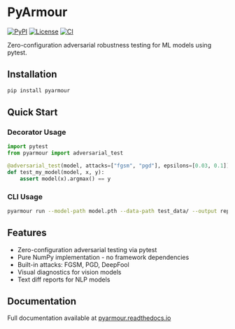# PyArmour

[![PyPI](https://img.shields.io/pypi/v/pyarmour.svg)](https://pypi.org/project/pyarmour/)
[![License](https://img.shields.io/github/license/pyarmour/pyarmour)](https://github.com/pyarmour/pyarmour/blob/main/LICENSE)
[![CI](https://github.com/pyarmour/pyarmour/actions/workflows/ci.yml/badge.svg)](https://github.com/pyarmour/pyarmour/actions)

Zero-configuration adversarial robustness testing for ML models using pytest.

## Installation

```bash
pip install pyarmour
```

## Quick Start

### Decorator Usage

```python
import pytest
from pyarmour import adversarial_test

@adversarial_test(model, attacks=["fgsm", "pgd"], epsilons=[0.03, 0.1])
def test_my_model(model, x, y):
    assert model(x).argmax() == y
```

### CLI Usage

```bash
pyarmour run --model-path model.pth --data-path test_data/ --output report.html
```

## Features

- Zero-configuration adversarial testing via pytest
- Pure NumPy implementation - no framework dependencies
- Built-in attacks: FGSM, PGD, DeepFool
- Visual diagnostics for vision models
- Text diff reports for NLP models

## Documentation

Full documentation available at [pyarmour.readthedocs.io](https://pyarmour.readthedocs.io)
